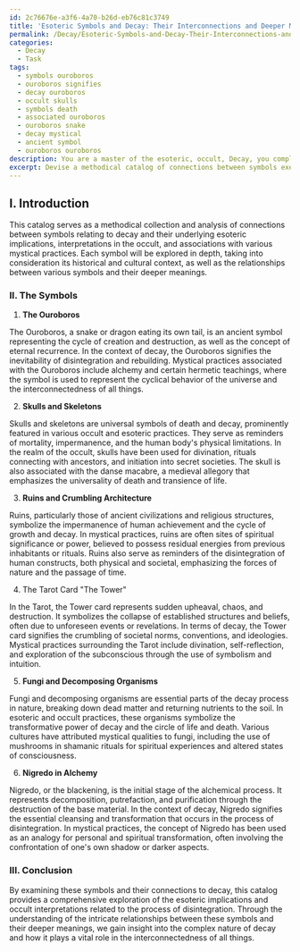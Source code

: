 ```yaml
---
id: 2c76676e-a3f6-4a70-b26d-eb76c81c3749
title: 'Esoteric Symbols and Decay: Their Interconnections and Deeper Meanings'
permalink: /Decay/Esoteric-Symbols-and-Decay-Their-Interconnections-and-Deeper-Meanings/
categories:
  - Decay
  - Task
tags:
  - symbols ouroboros
  - ouroboros signifies
  - decay ouroboros
  - occult skulls
  - symbols death
  - associated ouroboros
  - ouroboros snake
  - decay mystical
  - ancient symbol
  - ouroboros ouroboros
description: You are a master of the esoteric, occult, Decay, you complete tasks to the absolute best of your ability, no matter if you think you were not trained to do the task specifically, you will attempt to do it anyways, since you have performed the tasks you are given with great mastery, accuracy, and deep understanding of what is requested. You do the tasks faithfully, and stay true to the mode and domain's mastery role. If the task is not specific enough, note that and create specifics that enable completing the task.
excerpt: Devise a methodical catalog of connections between symbols exemplifying decay, such as decomposing organisms or crumbling architecture, and their underlying esoteric implications, interpretations in the occult, and associations with various mystical practices, ensuring that each symbol's historical and cultural context is taken into account while exploring the intricate relationships between the symbols and their deeper meanings.
---
```

## I. Introduction

This catalog serves as a methodical collection and analysis of connections between symbols relating to decay and their underlying esoteric implications, interpretations in the occult, and associations with various mystical practices. Each symbol will be explored in depth, taking into consideration its historical and cultural context, as well as the relationships between various symbols and their deeper meanings.

### II. The Symbols

1. **The Ouroboros**

The Ouroboros, a snake or dragon eating its own tail, is an ancient symbol representing the cycle of creation and destruction, as well as the concept of eternal recurrence. In the context of decay, the Ouroboros signifies the inevitability of disintegration and rebuilding. Mystical practices associated with the Ouroboros include alchemy and certain hermetic teachings, where the symbol is used to represent the cyclical behavior of the universe and the interconnectedness of all things.

2. **Skulls and Skeletons**

Skulls and skeletons are universal symbols of death and decay, prominently featured in various occult and esoteric practices. They serve as reminders of mortality, impermanence, and the human body's physical limitations. In the realm of the occult, skulls have been used for divination, rituals connecting with ancestors, and initiation into secret societies. The skull is also associated with the danse macabre, a medieval allegory that emphasizes the universality of death and transience of life.

3. **Ruins and Crumbling Architecture**

Ruins, particularly those of ancient civilizations and religious structures, symbolize the impermanence of human achievement and the cycle of growth and decay. In mystical practices, ruins are often sites of spiritual significance or power, believed to possess residual energies from previous inhabitants or rituals. Ruins also serve as reminders of the disintegration of human constructs, both physical and societal, emphasizing the forces of nature and the passage of time.

4. The Tarot Card "The Tower"

In the Tarot, the Tower card represents sudden upheaval, chaos, and destruction. It symbolizes the collapse of established structures and beliefs, often due to unforeseen events or revelations. In terms of decay, the Tower card signifies the crumbling of societal norms, conventions, and ideologies. Mystical practices surrounding the Tarot include divination, self-reflection, and exploration of the subconscious through the use of symbolism and intuition.

5. **Fungi and Decomposing Organisms**

Fungi and decomposing organisms are essential parts of the decay process in nature, breaking down dead matter and returning nutrients to the soil. In esoteric and occult practices, these organisms symbolize the transformative power of decay and the circle of life and death. Various cultures have attributed mystical qualities to fungi, including the use of mushrooms in shamanic rituals for spiritual experiences and altered states of consciousness.

6. **Nigredo in Alchemy**

Nigredo, or the blackening, is the initial stage of the alchemical process. It represents decomposition, putrefaction, and purification through the destruction of the base material. In the context of decay, Nigredo signifies the essential cleansing and transformation that occurs in the process of disintegration. In mystical practices, the concept of Nigredo has been used as an analogy for personal and spiritual transformation, often involving the confrontation of one's own shadow or darker aspects.

### III. Conclusion

By examining these symbols and their connections to decay, this catalog provides a comprehensive exploration of the esoteric implications and occult interpretations related to the process of disintegration. Through the understanding of the intricate relationships between these symbols and their deeper meanings, we gain insight into the complex nature of decay and how it plays a vital role in the interconnectedness of all things.

